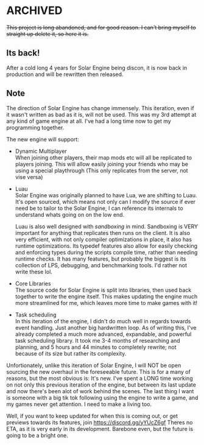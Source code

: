 # ARCHIVED
~~This project is long abandoned, and for good reason. I can't bring myself to straight up delete it, so here it is.~~

## Its back!
After a cold long 4 years for Solar Engine being discon, it is now back in production and will be rewritten then released.

## Note
The direction of Solar Engine has change immensely. This iteration, even if it wasn't written as bad as it is, will not be used.
This was my 3rd attempt at any kind of game engine at all. I've had a long time now to get my programming together.

The new engine will support:
  - Dynamic Multiplayer  
    When joining other players, their map mods etc will all be replicated to players joining.
    This will allow easily joining your friends who may be using a special playthrough (This only replicates from the server, not vise versa)

  - Luau  
    Solar Engine was originally planned to have Lua, we are shifting to Luau.
    It's open sourced, which means not only can I modify the source if ever need be to tailor to the Solar Engine,
    I can reference its internals to understand whats going on on the low end.

    Luau is also well designed with *sandboxing* in mind. Sandboxing is VERY important for anything that replicates then runs on the client.
    It is also very efficient, with not only compiler optimizations in place, it also has runtime optimizations.
    Its typedef features also allow for easily checking and enforcing types during the scripts compile time, rather than needing runtime checks.
    It has many features, but probably the biggest is its collection of LPS, debugging, and benchmarking tools. I'd rather not write these lol.

  - Core Libraries  
    The source code for Solar Engine is split into libraries, then used back together to write the engine itself.
    This makes updating the engine much more streamlined for me, which leaves more time to make games with it!
    
  - Task scheduling  
    In this iteration of the engine, I didn't do much well in regards towards event handling. Just another big hardwritten loop.
    As of writing this, I've already completed a much more advanced, expandable, and powerful task scheduling library.
    It took me 3-4 months of researching and planning, and 5 hours and 44 minutes to completely rewrite; not because of its size but rather its complexity.

Unfortionately, unlike this iteration of Solar Engine, I will NOT be open sourcing the new overhaul in the foreseeable future.
This is for a many of reasons, but the most obvious is: It's new.
I've spent a LONG time working on not only this previous iteration of the engine, but between its last update and now there's been alot of work behind the scenes.
The last thing I want is someone with a big tik tok following using the engine to write a game, and my games never get attention. I need to make a living too.

Well, if you want to keep updated for when this is coming out, or get previews towards its features, join https://discord.gg/yYUcZ6gf
Theres no ETA, as it is very early in its development. Barebone even, but the future is going to be a bright one.
